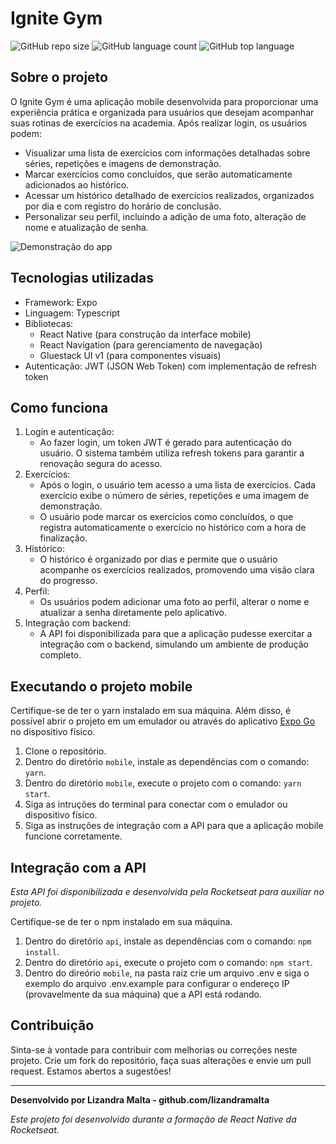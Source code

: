 # Ignite Gym

![GitHub repo size](https://img.shields.io/github/repo-size/lizandramalta/ignitegym?style=for-the-badge)
![GitHub language count](https://img.shields.io/github/languages/count/lizandramalta/ignitegym?style=for-the-badge)
![GitHub top language](https://img.shields.io/github/languages/top/lizandramalta/ignitegym?style=for-the-badge)

## Sobre o projeto

O Ignite Gym é uma aplicação mobile desenvolvida para proporcionar uma experiência prática e organizada para usuários que desejam acompanhar suas rotinas de exercícios na academia. Após realizar login, os usuários podem:

- Visualizar uma lista de exercícios com informações detalhadas sobre séries, repetições e imagens de demonstração.
- Marcar exercícios como concluídos, que serão automaticamente adicionados ao histórico.
- Acessar um histórico detalhado de exercícios realizados, organizados por dia e com registro do horário de conclusão.
- Personalizar seu perfil, incluindo a adição de uma foto, alteração de nome e atualização de senha.

![Demonstração do app](assets/images/demonstration.gif)

## Tecnologias utilizadas

- Framework: Expo
- Linguagem: Typescript
- Bibliotecas:
  - React Native (para construção da interface mobile)
  - React Navigation (para gerenciamento de navegação)
  - Gluestack UI v1 (para componentes visuais)
- Autenticação: JWT (JSON Web Token) com implementação de refresh token

## Como funciona

1. Login e autenticação:
   - Ao fazer login, um token JWT é gerado para autenticação do usuário. O sistema também utiliza refresh tokens para garantir a renovação segura do acesso.
2. Exercícios:
   - Após o login, o usuário tem acesso a uma lista de exercícios. Cada exercício exibe o número de séries, repetições e uma imagem de demonstração.
   - O usuário pode marcar os exercícios como concluídos, o que registra automaticamente o exercício no histórico com a hora de finalização.
3. Histórico:
   - O histórico é organizado por dias e permite que o usuário acompanhe os exercícios realizados, promovendo uma visão clara do progresso.
4. Perfil:
   - Os usuários podem adicionar uma foto ao perfil, alterar o nome e atualizar a senha diretamente pelo aplicativo.
5. Integração com backend:
   - A API foi disponibilizada para que a aplicação pudesse exercitar a integração com o backend, simulando um ambiente de produção completo.

## Executando o projeto mobile

Certifique-se de ter o yarn instalado em sua máquina. Além disso, é possível abrir o projeto em um emulador ou através do aplicativo [Expo Go](https://expo.dev/client) no dispositivo físico.

1. Clone o repositório.
2. Dentro do diretório `mobile`, instale as dependências com o comando: `yarn`.
3. Dentro do diretório `mobile`, execute o projeto com o comando: `yarn start`.
4. Siga as intruções do terminal para conectar com o emulador ou dispositivo físico.
5. Siga as instruções de integração com a API para que a aplicação mobile funcione corretamente.

## Integração com a API

_Esta API foi disponibilizada e desenvolvida pela Rocketseat para auxiliar no projeto._

Certifique-se de ter o npm instalado em sua máquina.

1. Dentro do diretório `api`, instale as dependências com o comando: `npm install`.
2. Dentro do diretório `api`, execute o projeto com o comando: `npm start`.
3. Dentro do direório `mobile`, na pasta raiz crie um arquivo .env e siga o exemplo do arquivo .env.example para configurar o endereço IP (provavelmente da sua máquina) que a API está rodando.

## Contribuição

Sinta-se à vontade para contribuir com melhorias ou correções neste projeto. Crie um fork do repositório, faça suas alterações e envie um pull request. Estamos abertos a sugestões!

---

**Desenvolvido por Lizandra Malta - github.com/lizandramalta**

_Este projeto foi desenvolvido durante a formação de React Native da Rocketseat._

